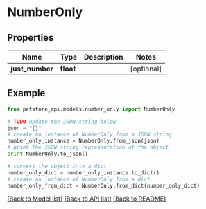 # NumberOnly


## Properties
Name | Type | Description | Notes
------------ | ------------- | ------------- | -------------
**just_number** | **float** |  | [optional] 

## Example

```python
from petstore_api.models.number_only import NumberOnly

# TODO update the JSON string below
json = "{}"
# create an instance of NumberOnly from a JSON string
number_only_instance = NumberOnly.from_json(json)
# print the JSON string representation of the object
print NumberOnly.to_json()

# convert the object into a dict
number_only_dict = number_only_instance.to_dict()
# create an instance of NumberOnly from a dict
number_only_from_dict = NumberOnly.from_dict(number_only_dict)
```
[[Back to Model list]](../README.md#documentation-for-models) [[Back to API list]](../README.md#documentation-for-api-endpoints) [[Back to README]](../README.md)


